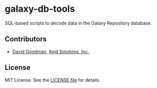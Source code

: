 galaxy-db-tools
===============

SQL-based scripts to decode data in the Galaxy Repository database.

## Contributors

* [David Goodman](mailto:dgoodman@avidsolutionsinc.com), [Avid Solutions, Inc.](http://avidsolutionsinc.com).

## License

MIT License. See the [LICENSE file](/LICENSE) for details.
